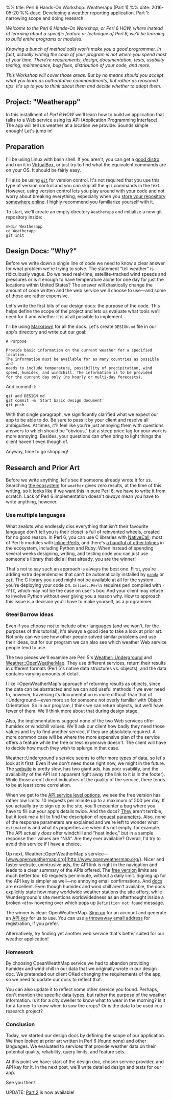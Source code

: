 %% title: Perl 6 Hands-On Workshop: Weatherapp (Part 1)
%% date: 2016-05-20
%% desc: Developing a weather reporting application. Part 1: narrowing scope and doing research.

*Welcome to the Perl 6 Hands-On Workshop, or Perl 6 HOW, where instead of
learning about a specific feature or technique of Perl 6, we'll be learning
to build entire programs or modules.*

*Knowing a bunch of method calls won't make you a good programmer. In fact,
actually writing the code of your program is not where you spend most of
your time. There're requirements, design, documentation, tests, usability
testing, maintenance, bug fixes, distribution of your code, and more.*

*This Workshop will cover those areas. But by no means should you accept
what you learn as authoritative commandments, but rather as reasoned tips.
It's up to you to think about them and decide whether to adopt them.*

## Project: "Weatherapp"

In this installment of *Perl 6 HOW* we'll learn how to build an application
that talks to a Web service using its API (Application Programming Interface).
The app will tell us weather at a location we provide.
Sounds simple enough! Let's jump in!

## Preparation

I'll be using Linux with bash shell. If you aren't, you can get a
[good distro](http://www.bodhilinux.com/) and run it in [VirtualBox](https://www.virtualbox.org/wiki/Downloads), or just try to find
what the equivalent commands are on your OS. It should be fairly easy.

I'll also be using [`git`](https://git-scm.com/) for version control. It's
not required that you use this type of version control and you can skip all
the `git` commands in the text. However, using version control lets you
play around with your code and not worry about breaking everything,
especially when you [store your repository somewhere online](https://github.com/). I highly
recommend you familiarize yourself with it.

To start, we'll create an empty directory `Weatherapp` and initialize a new
git repository inside:

    mkdir Weatherapp
    cd Weatherapp
    git init

## Design Docs: "Why?"

Before we write down a single line of code we need to know a clear answer
for what problem we're trying to solve. The statement
"tell weather" is ridiculously
vague. Do we need real-time, satellite-tracked wind speeds and pressures
or is it enough to have temperature alone for one day for just the locations within United States? The answer will drastically change the amount of code written and
the web service we'll choose to use—and some of those are rather expensive.

Let's write the first bits of our design docs: the purpose of the code.
This helps define the scope of the project and lets us evaluate what tools
we'll need for it and whether it is at all possible to implement.

I'll be using [Markdown](https://daringfireball.net/projects/markdown/syntax)
for all the docs. Let's create `DESIGN.md` file in our app's directory and
write out our goal:

    # Purpose

    Provide basic information on the current weather for a specified location.
    The information must be available for as many countries as possible and
    needs to include temperature, possibility of precipitation, wind
    speed, humidex, and windchill. The information is to be provided
    for the current day only (no hourly or multi-day forecasts).

And commit it:

    git add DESIGN.md
    git commit -m 'Start basic design document'
    git push

With that single paragraph, we significantly clarified what we expect
our app to be able to do. Be sure to pass it by your client and resolve all
ambiguities. At times, it'll feel like you're just annoying them with
questions answers to which should be "obvious," but a steep price tag
for your work is more annoying. Besides, your questions can often bring to
light things the client haven't even though of.

Anyway, time to go shopping!

## Research and Prior Art

Before we write anything, let's see if someone already wrote it for us.
Searching [the ecosystem](https://modules.perl6.org/) for `weather` gives
zero results, at the time of this writing, so it looks like if we want
this in pure Perl 6, we have to write it from scratch. Lack of Perl 6
implementation doesn't *always* mean you have to write anything, however.

### Use multiple languages

What zealots who endlessly diss everything that isn't their favourite language
don't tell you is their closet is full of reinvented wheels, created for
no good reason. In Perl 6, you can use C libraries with [NativeCall](https://docs.perl6.org/language/nativecall),
most of Perl 5 modules with
[Inline::Perl5](https://modules.perl6.org/repo/Inline::Perl5), and there's
[a handful of other Inlines](https://modules.perl6.org/#q=Inline) in the
ecosystem, including Python and Ruby. When instead of spending several weeks
designing, writing, and testing code you can just use someone's library that
did all that already, you are the winner!

That's not to say such an approach is always the best one. First, you're
adding extra dependencies that can't be automatically installed by
[`panda`](https://modules.perl6.org/dist/panda) or
[`zef`](https://modules.perl6.org/dist/zef). The C library you used might
not be available at all for the system you're deploying your code on.
`Inline::Perl5` requires perl compiled with `-fPIC`, which may not be the
case on user's box. And your client may refuse to involve Python without
ever giving you a reason why. How to approach this issue is a decision you'll
have to make yourself, as a programmer.

### <s>Steal</s> Borrow Ideas

Even if you choose not to include other languages (and we won't, for the
purposes of this tutorial), it's always a good idea to take a look at prior art.
Not only can we see how other people solved similar problems and use their
ideas, but for our program we can also see which weather Web service people
tend to use.

The two pieces we'll examine are Perl 5's
[Weather::Underground](https://metacpan.org/pod/Weather::Underground) and
[Weather::OpenWeatherMap](https://metacpan.org/pod/Weather::OpenWeatherMap).
They use different services, return their results in different formats
(Perl 5's native data structures vs. objects), and the data contains
varying amounts of detail.

I like ::OpenWeatherMap's approach of returning results as objects, since the
data can be abstracted and we can add useful methods if we ever need to,
however, traversing its documentation is more difficult than that of
::Underground—even more so for someone not overly familiar with Object
Orientation. So in our program, I think we can return objects, but we'll have
fewer of them. We'll think more about that during design stage.

Also, the implementations suggest none of the two Web services offer humidex or
windchill values. We'll ask our client how badly they need those values and
try to find another service,
if they are absolutely required. A more common case will be where the more
expensive plan of the service offers a feature while the free or less expensive
doesn't. The client will have to decide how much they wish to splurge in that
case.

Weather::Underground's service seems to offer more types of data, so let's
look at it first. Even if we don't need those right now, we might in the
future. The [website](https://www.wunderground.com/) is pretty slow,
has two giant ads, has poor usability,
and the availability of the API isn't apparent right away
(the link to it is in the footer). While those aren't direct indicators of
the quality of the service, there tends to be at least some correlation.

When we get to the [API service level options](https://www.wunderground.com/weather/api/d/pricing.html), we see
the free version has rather low limits: 10 requests per minute up to a maximum
of 500 per day. If you actually try to sign up to the site, you'll encounter a bug where you have to fill out your app's details twice. And the docs?
[They](https://www.wunderground.com/weather/api/d/docs?d=data/conditions) aren't
terrible, but it took me a bit to find the description of
[request parameters](https://www.wunderground.com/weather/api/d/docs?d=data/index). Also,
none of the response parameters are explained and we're left to wonder
what `estimated` is and what its properties are when it's not empty, for
example. The API actually *does* offer windchill and "heat index," but in
a sample response their values are "N/A". Are they ever available? Overall,
I'd try to avoid this service if I have a choice.

Up next, Weather::OpenWeatherMap's
service—[www.openweathermap.org](http://www.openweathermap.org/). Nicer
and faster website, unintrusive ads, the API link is right in the navigation
and leads to a clear summary of the APIs offered. The
[free version](http://www.openweathermap.org/price) limits are much better too:
60 requests per minute, without a daily limit.
Signing up for the API key is simpler as well—no annoying
email confirmations. And [docs](http://www.openweathermap.org/current)
are excellent. Even though humidex and wind chill aren't available,
the docs explicitly state how many worldwide weather stations the site offers,
while Wunderground's site mentions worldwidedness as an afterthought inside
a broken `<dfn>` hovering over which pops up `Definition not found` message.

The winner is clear: OpenWeatherMap. [Sign up](https://home.openweathermap.org/users/sign_up) for an account and
generate an [API key](https://home.openweathermap.org/api_keys) for us to use.
You can use [a throwaway email address](http://www.throwawaymail.com/) for
registration, if you prefer.

Alternatively, try finding yet another web service that's better suited
for our weather application!

### Homework

By choosing OpeanWeathMap service we had to abandon providing humidex
and wind chill in our data that we originally wrote in our design doc.
We pretended our client OKed changing the requirements of the app, so we
need to update our docs to reflect that.

You can also update it to reflect some other service you found. Perhaps,
don't mention the specific data types, but rather the purpose of the
weather information. Is it for a city dweller to know what to wear in the
morning? Is it for a farmer to know when to sow the crops? Or is the data to
be used in a research project?

### Conclusion

Today, we started our design docs by defining the scope of our application.
We then looked at prior art written in Perl&nbsp;6 (found none) and other languages.
We evaluated to services that provide weather data on their potential quality,
reliability, query limits, and feature sets.

At this point we have: start of the design doc, chosen service provider, and
API key for it. In the next post, we'll write detailed design and tests for our
app.

See you then!

UPDATE: [Part 2](http://perl6.party/post/Perl-6-Hands-On-Workshop--Weatherapp--Part-2) is now available!
